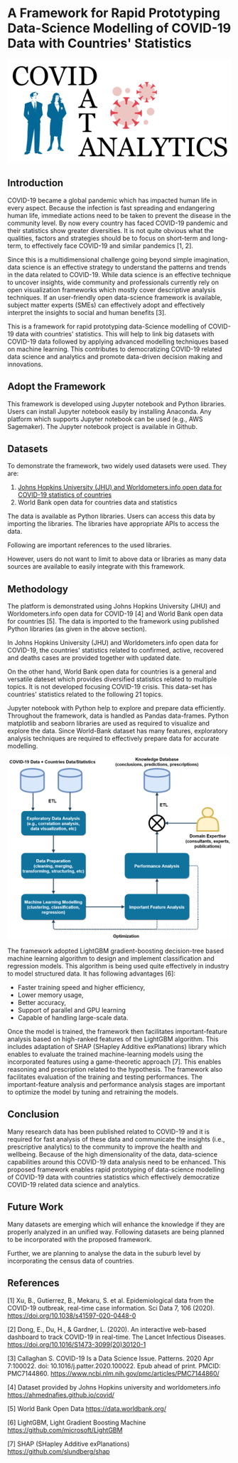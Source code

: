 # A Framework for Rapid Prototyping Data-Science Modelling of COVID-19 Data with Countries' Statistics 
![Image description](https://raw.githubusercontent.com/samarawickrama/COVID-19/master/Resources/Images/GitHub_Covid_Logo.png)

## Introduction

COVID-19 became a global pandemic which has impacted human life in every aspect. Because the infection is fast spreading and endangering human life, immediate actions need to be taken to prevent the disease in the community level. By now every country has faced COVID-19 pandemic and their statistics show greater diversities. It is not quite obvious what the qualities, factors and strategies should be to focus on short-term and long-term, to   effectively face COVID-19 and similar pandemics [1, 2].

Since this is a multidimensional challenge going beyond simple imagination, data science is an effective strategy to understand the  patterns and trends in the data related to COVID-19. While data science is an effective technique to uncover insights, wide community and professionals currently rely on open visualization frameworks which mostly cover descriptive analysis techniques. If an user-friendly open data-science framework is available, subject matter experts (SMEs) can effectively adopt and effectively interpret the insights to social and human benefits [3]. 

This is a framework for rapid prototyping data-Science modelling of COVID-19 data with countries' statistics. This will help to link big datasets with COVID-19 data followed by applying advanced modelling techniques  based on machine learning. This contributes to democratizing COVID-19 related data science and analytics and promote data-driven decision making and innovations.

## Adopt the Framework

This framework is developed using Jupyter notebook and Python libraries. Users can install Jupyter notebook easily by installing Anaconda. Any platform which supports Jupyter notebook can be used (e.g., AWS Sagemaker). The Jupyter notebook project is available in Github.

## Datasets

To demonstrate the framework, two widely used datasets were used. They are: 

1) [Johns Hopkins University (JHU) and Worldometers.info open data for COVID-19 statistics of countries](https://ahmednafies.github.io/covid/)
2) World Bank open data for countries data and statistics

The data is available as Python libraries. Users can access this data by importing the libraries. The libraries have appropriate APIs to access the data.

Following are important references to the used libraries.

However, users do not want to limit to above data or libraries as many data sources are available to easily integrate with this framework.

## Methodology

The platform is demonstrated using Johns Hopkins University (JHU) and Worldometers.info open data for COVID-19 [4] and World Bank open data for countries [5]. The data is imported to the framework using published Python libraries (as given in the above section).

In Johns Hopkins University (JHU) and Worldometers.info open data for COVID-19, the countries' statistics related to confirmed, active, recovered and deaths cases are provided together with updated date.

On the other hand,  World Bank open data for countries is a general and versatile dateset which provides diversified statistics related to multiple topics. It is not developed focusing COVID-19 crisis. This data-set has countries' statistics related to the following 21 topics.

Jupyter notebook with Python help to explore and prepare data efficiently. Throughout the framework, data is handled as Pandas data-frames. Python matplotlib and seaborn libraries are used as required to visualize and explore the data. Since World-Bank dataset has many features, exploratory analysis techniques are required to effectively prepare data for accurate modelling.

![Image description](https://raw.githubusercontent.com/samarawickrama/COVID-19/master/Resources/Images/COVID-19%20Data%20Science%20Framework.png)

The framework adopted LightGBM gradient-boosting decision-tree based machine learning algorithm to design and implement classification and regression models. This algorithm is being used quite effectively in industry to model structured data. It has following advantages [6]:
 - Faster training speed and higher efficiency,
 - Lower memory usage,
 - Better accuracy,
 - Support of parallel and GPU learning
 - Capable of handling large-scale data.

Once the model is trained, the framework then facilitates important-feature analysis based on high-ranked features of the LightGBM algorithm. This includes adaptation of SHAP (SHapley Additive exPlanations) library which enables to evaluate the trained machine-learning models using the incorporated features using a game-theoretic approach [7]. This enables reasoning and prescription related to the hypothesis. The framework also facilitates evaluation of the training and testing performances. The important-feature analysis and performance analysis stages are important to optimize the model by tuning and retraining the models.

## Conclusion

Many research data has been published related to COVID-19 and it is required for fast analysis of these data and communicate the insights (i.e., prescriptive analytics) to the community to improve the health and wellbeing. Because of the high dimensionality of the data, data-science capabilities around this COVID-19 data analysis need to be enhanced. This proposed framework enables rapid prototyping of data-science modelling of COVID-19 data with countries statistics which effectively democratize COVID-19 related data science and analytics.

## Future Work

Many datasets are emerging which will enhance the knowledge if they are properly analyzed in an unified way. Following datasets are being planned to be incorporated with the proposed framework.

Further, we are planning to analyse the data in the suburb level by incorporating the census data of countries.

## References

[1] Xu, B., Gutierrez, B., Mekaru, S. et al. Epidemiological data from the COVID-19 outbreak, real-time case information. Sci Data 7, 106 (2020). https://doi.org/10.1038/s41597-020-0448-0

[2] Dong, E., Du, H., & Gardner, L. (2020). An interactive web-based dashboard to track COVID-19 in real-time. The Lancet Infectious Diseases. https://doi.org/10.1016/S1473-3099(20)30120-1

[3] Callaghan S. COVID-19 Is a Data Science Issue. Patterns. 2020 Apr 7:100022. doi: 10.1016/j.patter.2020.100022. Epub ahead of print. PMCID: PMC7144860.
https://www.ncbi.nlm.nih.gov/pmc/articles/PMC7144860/

[4] Dataset provided by Johns Hopkins university and worldometers.info
https://ahmednafies.github.io/covid/

[5] World Bank Open Data
https://data.worldbank.org/

[6] LightGBM, Light Gradient Boosting Machine
https://github.com/microsoft/LightGBM

[7] SHAP (SHapley Additive exPlanations)
https://github.com/slundberg/shap
